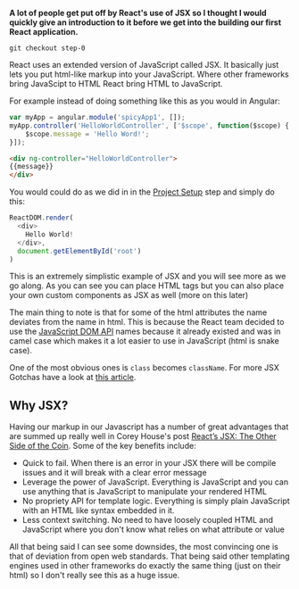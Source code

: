 **A lot of people get put off by React's use of JSX so I thought I would quickly give an introduction to it before we get into the building our first React application.**

```
git checkout step-0
```

React uses an extended version of JavaScript called JSX. It basically just lets you put html-like markup
into your JavaScript. Where other frameworks bring JavaScipt to HTML React bring HTML to JavaScript.

For example instead of doing something like this as you would in Angular:

``` javascript
var myApp = angular.module('spicyApp1', []);
myApp.controller('HelloWorldController', ['$scope', function($scope) {
    $scope.message = 'Hello Word!';
}]);
```

``` html
<div ng-controller="HelloWorldController">
{{message}}
</div>
```

You would could do as we did in in the [Project Setup](https://github.com/justsayno/react-introduction/wiki/0---Project-Setup) step and simply do this:

``` JavaScript
ReactDOM.render(
  <div>
    Hello World!
  </div>,
  document.getElementById('root')
)

```

This is an extremely simplistic example of JSX and you will see more as we go along. As you can see you can place HTML tags but you can also place your own custom components as JSX as well (more on this later)

The main thing to note is that for some of the html attributes the name deviates from the name in html. This is because the React team decided to use the [JavaScript DOM API](https://developer.mozilla.org/en-US/docs/Web/API/Document_Object_Model) names because it already existed and was in camel case which makes it a lot easier to use in JavaScript (html is snake case).

One of the most obvious ones is `class` becomes `className`. For more JSX Gotchas have a look at [this article](https://facebook.github.io/react/docs/jsx-gotchas.html).

## Why JSX?

Having our markup in our Javascript has a number of great advantages that are summed up really well in Corey House's post [React’s JSX: The Other Side of the Coin](https://medium.com/@housecor/react-s-jsx-the-other-side-of-the-coin-2ace7ab62b98#.a4ktqckxa). Some of the key benefits include:

- Quick to fail. When there is an error in your JSX there will be compile issues and it will break with a clear error message
- Leverage the power of JavaScript. Everything is JavaScript and you can use anything that is JavaScript to manipulate your rendered HTML
- No propriety API for template logic. Everything is simply plain JavaScript with an HTML like syntax embedded in it.
- Less context switching. No need to have loosely coupled HTML and JavaScript where you don't know what relies on what attribute or value

All that being said I can see some downsides, the most convincing one is that of deviation from open web standards. That being said other templating engines used in other frameworks do exactly the same thing (just on their html) so I don't really see this as a huge issue.

